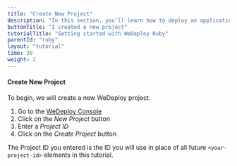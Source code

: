 ```yaml
---
title: "Create New Project"
description: "In this section, you'll learn how to deploy an application using WeDeploy Ruby."
buttonTitle: "I created a new project"
tutorialTitle: "Getting started with WeDeploy Ruby"
parentId: "ruby"
layout: "tutorial"
time: 30
weight: 2
---
```


#### Create New Project

To begin, we will create a new WeDeploy project.

1. Go to the <a href="https://console.wedeploy.com" target="_blank">WeDeploy Console</a>
2. Click on the _New Project_ button
3. Enter a _Project ID_
4. Click on the _Create Project_ button

The Project ID you entered is the ID you will use in place of all future `<your-project-id>` elements in this tutorial.

